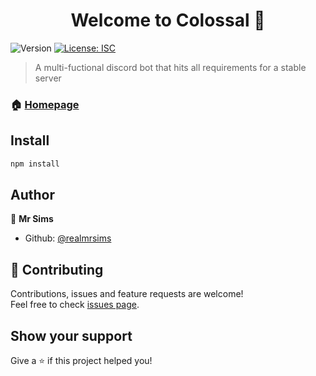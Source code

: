 <h1 align="center">Welcome to Colossal 👋</h1>
<p>
  <img alt="Version" src="https://img.shields.io/badge/version- v0.1-blue.svg?cacheSeconds=2592000" />
  <a href="#" target="_blank">
    <img alt="License: ISC" src="https://img.shields.io/badge/License-ISC-yellow.svg" />
  </a>
</p>

> A multi-fuctional discord bot that hits all requirements for a stable server

### 🏠 [Homepage](colossal.cf)

## Install

```sh
npm install
```

## Author

👤 **Mr Sims**

* Github: [@realmrsims](https://github.com/realmrsims)

## 🤝 Contributing

Contributions, issues and feature requests are welcome!<br />Feel free to check [issues page](https://github.com/realmrsims/Colossal/issues). 

## Show your support

Give a ⭐️ if this project helped you!
